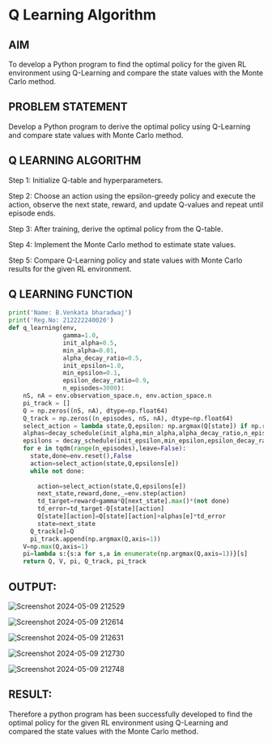 # Q Learning Algorithm


## AIM
To develop a Python program to find the optimal policy for the given RL environment using Q-Learning and compare the state values with the Monte Carlo method.

## PROBLEM STATEMENT
Develop a Python program to derive the optimal policy using Q-Learning and compare state values with Monte Carlo method.


## Q LEARNING ALGORITHM
Step 1: Initialize Q-table and hyperparameters.

Step 2: Choose an action using the epsilon-greedy policy and execute the action, observe the next state, reward, and update Q-values and repeat until episode ends.

Step 3: After training, derive the optimal policy from the Q-table.

Step 4: Implement the Monte Carlo method to estimate state values.

Step 5: Compare Q-Learning policy and state values with Monte Carlo results for the given RL environment.

## Q LEARNING FUNCTION
```python
print('Name: B.Venkata bharadwaj')
print('Reg.No: 212222240020')
def q_learning(env, 
               gamma=1.0,
               init_alpha=0.5,
               min_alpha=0.01,
               alpha_decay_ratio=0.5,
               init_epsilon=1.0,
               min_epsilon=0.1,
               epsilon_decay_ratio=0.9,
               n_episodes=3000):
    nS, nA = env.observation_space.n, env.action_space.n
    pi_track = []
    Q = np.zeros((nS, nA), dtype=np.float64)
    Q_track = np.zeros((n_episodes, nS, nA), dtype=np.float64)
    select_action = lambda state,Q,epsilon: np.argmax(Q[state]) if np.random.random()>epsilon else np.random.randint(len(Q[state]))
    alphas=decay_schedule(init_alpha,min_alpha,alpha_decay_ratio,n_episodes)
    epsilons = decay_schedule(init_epsilon,min_epsilon,epsilon_decay_ratio,n_episodes)
    for e in tqdm(range(n_episodes),leave=False):
      state,done=env.reset(),False
      action=select_action(state,Q,epsilons[e])
      while not done:
        
        action=select_action(state,Q,epsilons[e])
        next_state,reward,done,_=env.step(action)
        td_target=reward+gamma*Q[next_state].max()*(not done)
        td_error=td_target-Q[state][action]
        Q[state][action]=Q[state][action]+alphas[e]*td_error
        state=next_state
      Q_track[e]=Q
      pi_track.append(np.argmax(Q,axis=1))
    V=np.max(Q,axis=1)
    pi=lambda s:{s:a for s,a in enumerate(np.argmax(Q,axis=1))}[s]
    return Q, V, pi, Q_track, pi_track
```

## OUTPUT:
![Screenshot 2024-05-09 212529](https://github.com/Bharadwaj2004/q-learning/assets/119560345/d10d8223-430a-4c50-892d-70fd27baba55)

![Screenshot 2024-05-09 212614](https://github.com/Bharadwaj2004/q-learning/assets/119560345/b2812b4e-04b0-4cfb-9ec3-7802469c704a)

![Screenshot 2024-05-09 212631](https://github.com/Bharadwaj2004/q-learning/assets/119560345/a2237feb-e3d5-4051-97fb-754d62d40195)

![Screenshot 2024-05-09 212730](https://github.com/Bharadwaj2004/q-learning/assets/119560345/9b379948-55b5-4aa2-b56f-80adba2d8d1e)


![Screenshot 2024-05-09 212748](https://github.com/Bharadwaj2004/q-learning/assets/119560345/2723f8c9-f6c9-4363-bf7b-6bb446c90ee3)

## RESULT:

Therefore a python program has been successfully developed to find the optimal policy for the given RL environment using Q-Learning and compared the state values with the Monte Carlo method.
